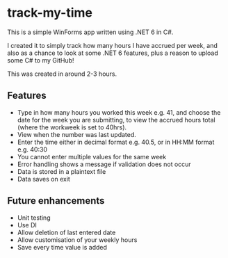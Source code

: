 # track-my-time

This is a simple WinForms app written using .NET 6 in C#.

I created it to simply track how many hours I have accrued per week, and also as a chance to look at some .NET 6 features, plus a reason to upload some C# to my GitHub!

This was created in around 2-3 hours.

## Features ##

- Type in how many hours you worked this week e.g. 41, and choose the date for the week you are submitting, to view the accrued hours total (where the workweek is set to 40hrs).
- View when the number was last updated.
- Enter the time either in decimal format e.g. 40.5, or in HH:MM format e.g. 40:30
- You cannot enter multiple values for the same week
- Error handling shows a message if validation does not occur
- Data is stored in a plaintext file
- Data saves on exit

## Future enhancements ##

- Unit testing
- Use DI
- Allow deletion of last entered date
- Allow customisation of your weekly hours
- Save every time value is added
